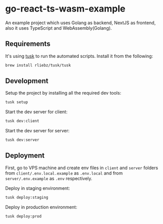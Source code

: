 # go-react-ts-wasm-example

An example project which uses Golang as backend, NextJS as frontend, also it uses TypeScript and WebAssembly(Golang).

## Requirements

It's using [tusk](https://github.com/rliebz/tusk) to run the automated scripts. Install it from the following:

```sh
brew install rliebz/tusk/tusk
```

## Development

Setup the project by installing all the required dev tools:

```sh
tusk setup
```

Start the dev server for client:

```sh
tusk dev:client
```

Start the dev server for server:

```sh
tusk dev:server
```

## Deployment

First, go to VPS machine and create env files in `client` and `server` folders from `client/.env.local.example` as `.env.local` and from `server/.env.example` as `.env` respectively.

Deploy in staging environment:

```sh
tusk deploy:staging
```

Deploy in production environment:

```sh
tusk deploy:prod
```